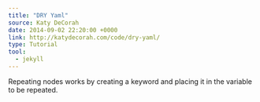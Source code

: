 ```yaml
---
title: "DRY Yaml"
source: Katy DeCorah
date: 2014-09-02 22:20:00 +0000
link: http://katydecorah.com/code/dry-yaml/
type: Tutorial
tool:
  - jekyll
---
```

Repeating nodes works by creating a keyword and placing it in the variable to be repeated.






